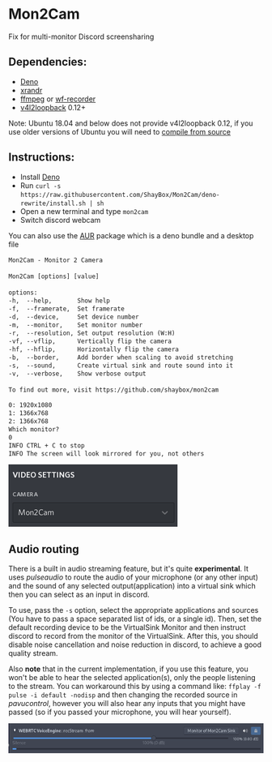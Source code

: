 # Mon2Cam

Fix for multi-monitor Discord screensharing

## Dependencies:

- [Deno]
- [xrandr](X11)
- [ffmpeg](X11) or [wf-recorder](wlroots)
- [v4l2loopback] 0.12+

Note:
Ubuntu 18.04 and below does not provide v4l2loopback 0.12, if you use older versions of Ubuntu you will need to [compile from source](https://github.com/umlaeute/v4l2loopback#install)

## Instructions:

- Install [Deno]
- Run `curl -s https://raw.githubusercontent.com/ShayBox/Mon2Cam/deno-rewrite/install.sh | sh`
- Open a new terminal and type `mon2cam`
- Switch discord webcam

You can also use the [AUR] package which is a deno bundle and a desktop file

```
Mon2Cam - Monitor 2 Camera

Mon2Cam [options] [value]

options:
-h,  --help,       Show help
-f,  --framerate,  Set framerate
-d,  --device,     Set device number
-m,  --monitor,    Set monitor number
-r,  --resolution, Set output resolution (W:H)
-vf, --vflip,      Vertically flip the camera
-hf, --hflip,      Horizontally flip the camera
-b,  --border,     Add border when scaling to avoid stretching
-s,  --sound,      Create virtual sink and route sound into it
-v,  --verbose,    Show verbose output

To find out more, visit https://github.com/shaybox/mon2cam
```

```
0: 1920x1080
1: 1366x768
2: 1366x768
Which monitor?
0
INFO CTRL + C to stop
INFO The screen will look mirrored for you, not others
```

![Screenshot](images/discord_webcam.png)

## Audio routing

There is a built in audio streaming feature, but it's quite **experimental**. It uses _pulseaudio_ to route the audio of your microphone (or any other input) and the sound of any selected output(application) into a virtual sink which then you can select as an input in discord.

To use, pass the `-s` option, select the appropriate applications and sources (You have to pass a space separated list of ids, or a single id). Then, set the default recording device to be the VirtualSink Monitor and then instruct discord to record from the monitor of the VirtualSink. After this, you should disable noise cancellation and noise reduction in discord, to achieve a good quality stream.

Also **note** that in the current implementation, if you use this feature, you won't be able to hear the selected application(s), only the people listening to the stream. You can workaround this by using a command like: `ffplay -f pulse -i default -nodisp` and then changing the recorded source in _pavucontrol_, however you will also hear any inputs that you might have passed (so if you passed your microphone, you will hear yourself).

![Screenshot_Pavucontrol](images/pavucontrol.png)

[deno]: https://deno.land/
[xrandr]: https://www.x.org/releases/X11R7.7/doc/man/man1/xrandr.1.xhtml
[ffmpeg]: http://ffmpeg.org/
[v4l2loopback]: https://github.com/umlaeute/v4l2loopback
[aur]: https://aur.archlinux.org/packages/mon2cam-git/

